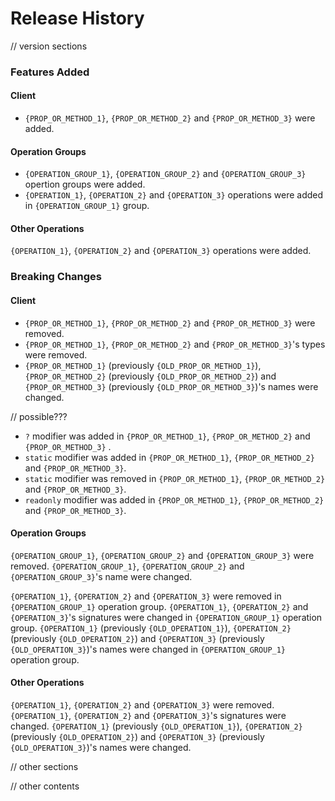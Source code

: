 # Release History

// version sections

### Features Added

#### Client

* `{PROP_OR_METHOD_1}`, `{PROP_OR_METHOD_2}` and `{PROP_OR_METHOD_3}` were added.

#### Operation Groups

* `{OPERATION_GROUP_1}`, `{OPERATION_GROUP_2}` and `{OPERATION_GROUP_3}` opertion groups were added.
* `{OPERATION_1}`, `{OPERATION_2}` and `{OPERATION_3}` operations were added in `{OPERATION_GROUP_1}` group.

#### Other Operations

`{OPERATION_1}`, `{OPERATION_2}` and `{OPERATION_3}` operations were added.

### Breaking Changes

#### Client

* `{PROP_OR_METHOD_1}`, `{PROP_OR_METHOD_2}` and `{PROP_OR_METHOD_3}` were removed.
* `{PROP_OR_METHOD_1}`, `{PROP_OR_METHOD_2}` and `{PROP_OR_METHOD_3}`'s types were removed.
* `{PROP_OR_METHOD_1}` (previously `{OLD_PROP_OR_METHOD_1}`), `{PROP_OR_METHOD_2}` (previously `{OLD_PROP_OR_METHOD_2}`) and `{PROP_OR_METHOD_3}` (previously `{OLD_PROP_OR_METHOD_3}`)'s names were changed.

// possible???
* `?` modifier was added in `{PROP_OR_METHOD_1}`, `{PROP_OR_METHOD_2}` and `{PROP_OR_METHOD_3}` .
* `static` modifier was added in `{PROP_OR_METHOD_1}`, `{PROP_OR_METHOD_2}` and `{PROP_OR_METHOD_3}`.
* `static` modifier was removed in `{PROP_OR_METHOD_1}`, `{PROP_OR_METHOD_2}` and `{PROP_OR_METHOD_3}`.
* `readonly` modifier was added in `{PROP_OR_METHOD_1}`, `{PROP_OR_METHOD_2}` and `{PROP_OR_METHOD_3}`.

#### Operation Groups

`{OPERATION_GROUP_1}`, `{OPERATION_GROUP_2}` and `{OPERATION_GROUP_3}` were removed.
`{OPERATION_GROUP_1}`, `{OPERATION_GROUP_2}` and `{OPERATION_GROUP_3}`'s name were changed.

`{OPERATION_1}`, `{OPERATION_2}` and `{OPERATION_3}` were removed in `{OPERATION_GROUP_1}` operation group.
`{OPERATION_1}`, `{OPERATION_2}` and `{OPERATION_3}`'s signatures were changed in `{OPERATION_GROUP_1}` operation group.
`{OPERATION_1}` (previously `{OLD_OPERATION_1}`), `{OPERATION_2}` (previously `{OLD_OPERATION_2}`) and `{OPERATION_3}` (previously `{OLD_OPERATION_3}`)'s names were changed in `{OPERATION_GROUP_1}` operation group.

#### Other Operations

`{OPERATION_1}`, `{OPERATION_2}` and `{OPERATION_3}` were removed.
`{OPERATION_1}`, `{OPERATION_2}` and `{OPERATION_3}`'s signatures were changed.
`{OPERATION_1}` (previously `{OLD_OPERATION_1}`), `{OPERATION_2}` (previously `{OLD_OPERATION_2}`) and `{OPERATION_3}` (previously `{OLD_OPERATION_3}`)'s names were changed.

// other sections

// other contents
